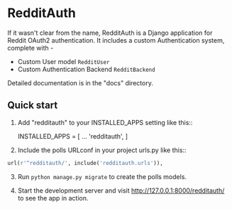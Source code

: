 # RedditAuth

If it wasn't clear from the name, RedditAuth is a Django application for Reddit OAuth2 authentication. It includes a custom Authentication system, complete with - 
 - Custom User model `RedditUser`
 - Custom Authentication Backend `RedditBackend`

Detailed documentation is in the "docs" directory.

## Quick start

1. Add "redditauth" to your INSTALLED_APPS setting like this::

    INSTALLED_APPS = [
        ...
        'redditauth',
    ]

2. Include the polls URLconf in your project urls.py like this::
```python
url(r'^redditauth/', include('redditauth.urls')),
```

3. Run `python manage.py migrate` to create the polls models.

4. Start the development server and visit http://127.0.0.1:8000/redditauth/
   to see the app in action.
